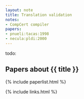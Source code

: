 ```yaml
---
layout: note
title: Translation validation
notes:
- CompCert compiler
papers:
- pnueli:tacas:1998
- necula:pldi:2000
---
```


todo:

## Papers about {{ title }}

{% include paperlist.html %}

{% include links.html %}
